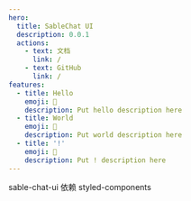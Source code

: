 ```yaml
---
hero:
  title: SableChat UI
  description: 0.0.1
  actions:
    - text: 文档
      link: /
    - text: GitHub
      link: /
features:
  - title: Hello
    emoji: 💎
    description: Put hello description here
  - title: World
    emoji: 🌈
    description: Put world description here
  - title: '!'
    emoji: 🚀
    description: Put ! description here
---
```


sable-chat-ui
依赖 styled-components
